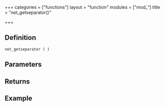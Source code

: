 +++
categories = ["functions"]
layout = "function"
modules = ["mod_"]
title = "net_getseparator()"

+++

## Definition

    net_getseparator ( )

## Parameters

## Returns

## Example
